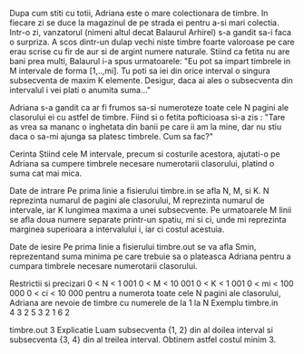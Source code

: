 Dupa cum stiti cu totii, Adriana este o mare colectionara de timbre. In fiecare zi se duce la magazinul de pe strada ei pentru a-si mari colectia. Intr-o zi, vanzatorul (nimeni altul decat Balaurul Arhirel) s-a gandit sa-i faca o surpriza. A scos dintr-un dulap vechi niste timbre foarte valoroase pe care erau scrise cu fir de aur si de argint numere naturale. Stiind ca fetita nu are bani prea multi, Balaurul i-a spus urmatoarele: "Eu pot sa impart timbrele in M intervale de forma [1,..,mi]. Tu poti sa iei din orice interval o singura subsecventa de maxim K elemente. Desigur, daca ai ales o subsecventa din intervalul i vei plati o anumita suma..."

Adriana s-a gandit ca ar fi frumos sa-si numeroteze toate cele N pagini ale clasorului ei cu astfel de timbre. Fiind si o fetita pofticioasa si-a zis : "Tare as vrea sa mananc o inghetata din banii pe care ii am la mine, dar nu stiu daca o sa-mi ajunga sa platesc timbrele. Cum sa fac?"

Cerinta
Stiind cele M intervale, precum si costurile acestora, ajutati-o pe Adriana sa cumpere timbrele necesare numerotarii clasorului, platind o suma cat mai mica.

Date de intrare
Pe prima linie a fisierului timbre.in se afla N, M, si K. N reprezinta numarul de pagini ale clasorului, M reprezinta numarul de intervale, iar K lungimea maxima a unei subsecvente. Pe urmatoarele M linii se afla doua numere separate printr-un spatiu, mi si ci, unde mi reprezinta marginea superioara a intervalului i, iar ci costul acestuia.

Date de iesire
Pe prima linie a fisierului timbre.out se va afla Smin, reprezentand suma minima pe care trebuie sa o plateasca Adriana pentru a cumpara timbrele necesare numerotarii clasorului.

Restrictii si precizari
0 < N < 1 001
0 < M < 10 001
0 < K < 1 001
0 < mi < 100 000
0 < ci < 10 000
pentru a numerota toate cele N pagini ale clasorului, Adriana are nevoie de timbre cu numerele de la 1 la N
Exemplu
timbre.in	
4 3 2
5 3
2 1
6 2

timbre.out
3
Explicatie
Luam subsecventa {1, 2} din al doilea interval si subsecventa {3, 4} din al treilea interval. Obtinem astfel costul minim 3.
